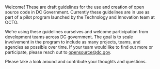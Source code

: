 Welcome! These are draft guidelines for the use and creation of open source code in DC Government.  Currently these guidelines are in use as part of a pilot program launched by the Technology and Innovation team at OCTO.  

We're using these guidelines ourselves and welcome participation from development teams across DC government. The goal is to scale involvement in the program to include as many projects, teams, and agencies as possible over time. If your team would like to find out more or participate, please reach out to [opensource@dc.gov](opensource@dc.gov).

Please take a look around and contribute your thoughts and questions. 